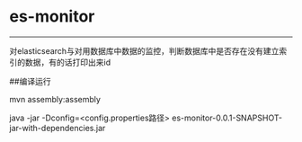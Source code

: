 # es-monitor
<hr>
对elasticsearch与对用数据库中数据的监控，判断数据库中是否存在没有建立索引的数据，有的话打印出来id

##编译运行
	 
<p>mvn assembly:assembly</p>
<p>java -jar -Dconfig=&lt;config.properties路径&gt;   es-monitor-0.0.1-SNAPSHOT-jar-with-dependencies.jar</p>
